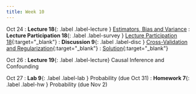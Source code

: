 ```yaml
---
title: Week 10
---
```


Oct 24
: **Lecture 18**{: .label .label-lecture } [Estimators, Bias and Variance](lecture/lec18)
: **Lecture Participation 18**{: .label .label-survey } [Lecture Participation 18](https://app.sli.do/event/4yybGp9f1EDGrkUFbC7DcB/embed/polls/f8db6c4d-4dce-449c-a5a4-75a5c65ed27f){:target="_blank"}
: **Discussion 9**{: .label .label-disc } [Cross-Validation and Regularization](https://drive.google.com/file/d/1mCLoMdpEAcvgtfaiE8h7V2QbUrFlMl3K/view?usp=sharing){:target="_blank"}
    : [Solution](https://drive.google.com/file/d/1XwsdNX-rdHfCswz4NzUIaMnypdj3y6E6/view?usp=sharing){:target="_blank"}

Oct 26
: **Lecture 19**{: .label .label-lecture} Causal Inference and Confounding

Oct 27
: **Lab 9**{: .label .label-lab } Probability (due Oct 31)
: **Homework 7**{: .label .label-hw } Probability (due Nov 2)
